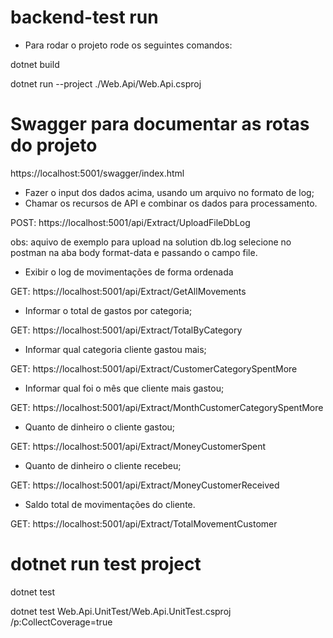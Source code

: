 # backend-test run

- Para rodar o projeto rode os seguintes comandos:

dotnet build

dotnet run --project ./Web.Api/Web.Api.csproj

# Swagger para documentar as rotas do projeto

  https://localhost:5001/swagger/index.html

- Fazer o input dos dados acima, usando um arquivo no formato de log;
- Chamar os recursos de API e combinar os dados para processamento.

POST: https://localhost:5001/api/Extract/UploadFileDbLog 

obs: aquivo de exemplo para upload na solution db.log
selecione no postman na aba body format-data e passando o campo file.

- Exibir o log de movimentações de forma ordenada

GET: https://localhost:5001/api/Extract/GetAllMovements

- Informar o total de gastos por categoria;

GET: https://localhost:5001/api/Extract/TotalByCategory

- Informar qual categoria cliente gastou mais;

GET: https://localhost:5001/api/Extract/CustomerCategorySpentMore

- Informar qual foi o mês que cliente mais gastou;

GET: https://localhost:5001/api/Extract/MonthCustomerCategorySpentMore

- Quanto de dinheiro o cliente gastou;

GET: https://localhost:5001/api/Extract/MoneyCustomerSpent

- Quanto de dinheiro o cliente recebeu;

GET: https://localhost:5001/api/Extract/MoneyCustomerReceived

- Saldo total de movimentações do cliente.

GET: https://localhost:5001/api/Extract/TotalMovementCustomer

# dotnet run test project
dotnet test

dotnet test Web.Api.UnitTest/Web.Api.UnitTest.csproj /p:CollectCoverage=true
